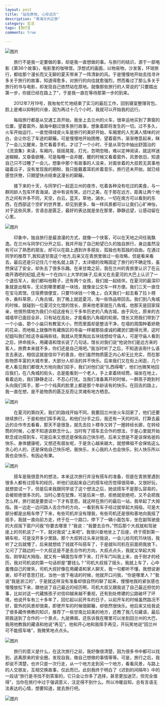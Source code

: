 ```yaml
---
layout: post  
title: "站在原地, 心存远方"  
description: "青海兰州之旅"  
category: 生活  
tags: [旅行]
comments: true 

---
```


![图片](/images/p7796217.jpg)

<p style="text-indent: 2em;">
旅行不是我一定要做的事，却是我一直想做的事。与旅行的结识，源于一部电影《第36个故事》，电影里的咖啡馆，浮想式的画面，以物易物，沙发客，环球旅行，都给那个漫长而又无聊的夏天带来了一阵清新的风。于是慢慢地开始去找寻许多关于旅行的故事，知道得愈多，对旅行的向往就愈强烈，然而看过了那么多关于旅行的书与电影，却发现自己依然站在原地。就像那些旅行的人常说的“只要踏出第一步，你就已经在路上了”，于是我一直在等待那第一步的到来。
</p>
<p style="text-indent: 2em;">
    2012年7月19号，我匆匆忙忙地结束了实习的最后工作，回到寝室整理背包，脸上是难以抑制的兴奋，因为再过十几个小时，我就可以开始我的远行。
</p>
<p style="text-indent: 2em;">
    每段旅行都是从交通工具开始，我坐上去兰州的火车，很幸运地买到了靠窗的位置，望着窗外，脑海中翻过很多旅行故事，想象着即将发生的一切。过不多久，火车开始运行，一直觉得绿皮火车是旅行的美好开始，车厢里的人充满人情味的对白，会让你忘了车途的颠簸。可是慢慢地开始困倦，望着窗外，渐渐倦意起来，眯了一会儿又醒来，急忙看着手机，才过了一个小时，于是从背包中抽出舒国治的《流浪集》来读，车厢内，摇摇晃晃，灯光，忽明忽暗，难以定神阅读，就这样迷迷糊糊，又昏昏欲睡，可是每睡一会并醒，醒的时候又看着窗外，风景依旧，知道自己只不过睡了一会儿，想象中那个有故事的人没来，对面坐着的大叔若无其事地磕着瓜子，没有发现我的期盼，我只能戴着耳机听着音乐，旅行还未开始，就已经感觉厌倦，只期望快点结束这漫长的颠簸。
</p>
<p style="text-indent: 2em;">
    接下来的十天，与同学们一起逛兰州的夜市，吃着各种没有吃过的美食，与一群同龄人包车环青海湖，途中有说有笑。远行之美，在于那在远方，距离让两个地方之间有许多不同，天空，白云，蓝天，草地，湖水，一切在南方可以看到的东西，在西部这个空旷的世界里，却见到更多，每一样风景都可以让我们心旷神怡，对于这些风景，言语总是匮乏，最好的表达就是坐在那里，静静远望，让感动留在心里。
 
</p>

![图片](/images/p7796228.jpg)

<p style="text-indent: 2em;">
印象中，独自旅行是最浪漫的方式，就像一个侠客，可以在天地之间任我飘逸。在兰州与同学们分开之后，我并开始了自己盼望已久的独自旅行，身边虽然没有可以了熟悉的朋友，却可以在路上遇到许多朋友，孤独也有孤独的自由。在通过同学的推荐下,我知道甘南这个地方,后来又在青旅里做过一些攻略，但是看来看去，最后还是只记住几个地名就上路了，太详细的攻略固定了旅行的不确定性，虽然保证了安全，却失去了很多乐趣。在来甘南之前，我在兰州的青旅里认识了在云南开酒吧的纪姐,还有一个在四川上大学的妹子,后来又在去夏河的大巴上认识了一个退伍军人，我们都叫他鞋子，还有两个女孩，我们就一起结伴。在夏河的最深印象就是出租车，无论到哪里都是一块钱，就像坐公交车一样方便。我们三天一直住在宝马宾馆，住宿费很便宜，只要15块钱一个晚上，白天我们一起去看了拉卜楞寺，桑科草原，八角古城，到了晚上就逛夏河，淘一些饰品带回去。我们到八角城的时候，就碰到一位夏河文化馆的馆长，原来他老家就在八角城，他那天是回家探亲，他很热情地为我们介绍这座有三千多年历史的八角古城，由于风化，原来的古城墙早已面目全非，只有站在高处，才能看到八角城的轮廓。馆长又把我们带到了一个小庙，那个小庙只有教室大小，然而里面却是整洁干净，在墙的周围种着娇艳的花朵，而地板上就像所有藏族区的寺庙一样被那些虔诚的藏民们跪得光滑，这时纪姐叫我们给这寺庙捐些钱，我就从兜里掏出五块钱想给守庙人，可是守庙人看到之后，拼命摇头，用藏语和馆长说了几句话，馆长对我们说“他说你们是远方来的客人，旅费本来就不多，你们还是自己用吧。”我当时听了之后，不知道该用什么语言去表达，相信这就是信仰下的善良，他们虽然物质匮乏内心却无比充实，而在那些物质丰富的大城市里，大部分人却活的并不快乐。后来我们又在街上闲逛，几个老人看见我们都很大方地向我们招手，我们对他们说“扎西得嘞”，他们也微笑地回应我们，在八角城的街头，总是能看到一个老人，手上拿着转经筒，端坐在地上，看着远处，我们静静走过，不忍心打扰。当我们准备离开的时候，一群孩子跑到村头向我们挥手，那一个个纯真的脸里上都是那个年龄该有的快乐。在回去的路上，我一直在想，是不是物质的匮乏反而让灵魂有地方栖息。
</p>

![图片](/images/p7796213.jpg)

<p style="text-indent: 2em;">
在夏河的第四天，我们的路线开始不同，我要回兰州坐火车回家了，他们还要继续旅行，于是和他们挥手再见。和他们分手之后，我还有一天的时间，打算去最近的合作市去看看，那天不是很急，就先去拉卜楞寺又转了一圈转经长廊，在转经筒的时候，心里不知道该默念什么，当时有了搭车去合作的想法，于是心里就开始默念成功搭到车，可是后来又想还是保佑自己快乐吧，后来又想是不是该保佑爸妈快乐，身体健康呢，又想还有朋友呢，于是贪心越来越大，就想佛祖不会保佑这么贪心的人的，还是保佑自己快乐吧，我快乐，关心我的人也会快乐，别人快乐所以我也会快乐，有因必有果。
</p>

![图片](/images/p7796219.jpg)

<p style="text-indent: 2em;">
搭车是我很意外的想法，本来这次旅行并没有搭车的准备，但是在青旅里遇到很多人都有过搭车的经历，听他们说起来自己的搭车经历觉得很简单，又很好玩，就想尝试一下，但是后来我跟同学说了这个想法之后，她说搭车不是那么容易的，会被拒绝很多次的。当时心里在犹豫，可是后来一想，拒绝就拒绝吧，又不会把我怎么样，旅行就是要尝试一下才有意思。就这样在旅行的最后一站，我举起了大拇指。我一边走一边问路人去合作的方向，一看到有车子经过就举起大拇指，可是大部分都是出租车停了下来，有些司机并没有理我，有些司机还是很和善地向我摇了摇手，我就一直向前方走，终于在一个路口，停下了一辆小面包车，坐在副驾驶座的大叔摇下窗户问我“你要去哪里？”我说：“我要去合作。”然后那个大叔就和驾驶座上的司机说了一下，就对我说“上来吧”。我很兴奋地坐上了后座，终于搭到第一辆车啦，可是没开多少里路，那个大叔转过头来对我说，一会儿给司机15块钱，我听了之后就懵了，后来就想给了钱就不叫搭车了，于是就叫司机在前面把我放下。又问了了路边的一个大叔这是不是去合作的方向，大叔点点头，我就又举起大拇指，刚举起大拇指，就又有一辆面包车停下来，打开车门叫我上来，由于刚才的经历，我对司机说的第一句话却是“要钱么？”司机大叔摇了摇头，我就上车了，心中羞愧自己的冒失，司机大叔好像在用藏语和家人聊天，我一句都听不懂，我想说谢谢，却不好意思打扰，当他一放下电话的时候，他就开口问我，“你是哪里人？”我说“我是浙江的”，于是就这样没有准备却很自然的聊了起来，慢慢地我的紧张感也慢慢放松下来，跟他说了自己最近的经历啊，司机大叔又跟我说了自己最近担忧的事，比如对这一代藏族孩子对信仰越来越不重视，还有到处修建的公路破坏了环境，他说开车有三十多年了，回忆起以前开车的日子，以前开车的时候虽然路况不好，窗外的风景却很美，即使开车的时候很颠簸，却依然很快乐。他后来又给我说了很多藏传佛教的知识，推荐了一些甘南比较美的地方，还教了我几句藏语，最后把我送到了合作的一个景点，九层佛阁，还告诉我在哪里可以坐到回兰州的大巴，我用他教我的藏语和他说“再见”。他和开心地和我挥手再见，开玩笑地说“回兰州可不能搭车咯”，我微笑地点点头。
</p>

![图片](/images/p7796225.jpg)

<p style="text-indent: 2em;">
旅行的意义是什么，在这次旅行之前，我好像很清楚，因为很多书中都可以找到，逃离原来的安全圈，发现自我，做自己想做的事情等等。可是，旅行之后，我却说不清楚，也许只是一次行走，从一个地方走到另一个地方，看看风景，与路上的人交朋友，互相交换故事，仅此而已。此刻我终于明白了《迟到的间隔年》中的一段话“旅行是寻找不到答案的，它只会让你多了选择，甚至更加迷茫，但完全值得”，当你在旅行中过于强调意义，注定得不到什么。所以冷暖自知，总有言语无法表达的心情，想要知道，就去旅行吧。
</p>

![图片](/images/p7796220.jpg)
